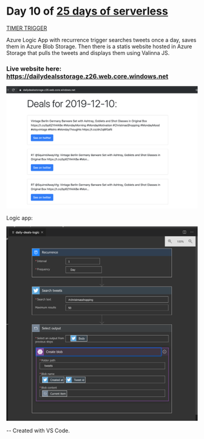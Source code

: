 # Day 10 of [25 days of serverless](https://www.25daysofserverless.com)

[TIMER TRIGGER](https://25daysofserverless.com/calendar/10)

Azure Logic App with recurrence trigger searches tweets once a day, saves them in Azure Blob Storage. Then there is a statis website hosted in Azure Storage that pulls the tweets and displays them using Valinna JS.

### Live website here: https://dailydealsstorage.z26.web.core.windows.net

![](staticsite.png)

Logic app: 

![](logicapp.png)

-- Created with VS Code.

